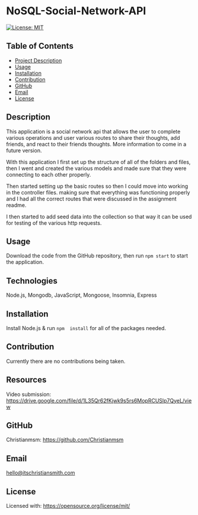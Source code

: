 # NoSQL-Social-Network-API


[![License: MIT](https://img.shields.io/badge/License-MIT-yellow.svg)](https://opensource.org/licenses/MIT)

 ## Table of Contents
 - [Project Description](#Description)
 - [Usage](#Usage)
 - [Installation](#Installation)
 - [Contribution](#Contribution)
 - [GitHub](#GitHub)
 - [Email](#Email)
 - [License](#License)
  
## Description
This application is a social network api that allows the user to complete various operations and user various routes to share their thoughts, add friends, and react to their friends thoughts. More information to come in a future version.

With this application I first set up the structure of all of the folders and files, then I went and created the various models and made sure that they were connecting to each other properly.

Then started setting up the basic routes so then I could move into working in the controller files. making sure that everything was functioning properly and I had all the correct routes that were discussed in the assignment readme.

I then started to add seed data into the collection so that way it can be used for testing of the various http requests.


## Usage
Download the code from the GitHub repository, then run `npm start` to start the application.

## Technologies
Node.js, Mongodb, JavaScript, Mongoose, Insomnia, Express

## Installation
Install Node.js & run `npm  install` for all of the packages needed.

## Contribution
Currently there are no contributions being taken.

## Resources
Video submission:
https://drive.google.com/file/d/1L35Qr62fKjwk9s5rs6MopRCUSlp7QyeL/view

## GitHub
Christianmsm: https://github.com/Christianmsm
## Email
hello@itschristiansmith.com
## License
Licensed with: https://opensource.org/license/mit/